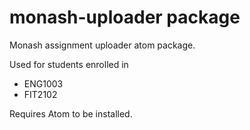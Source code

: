 # monash-uploader package

Monash assignment uploader atom package.

Used for students enrolled in 
- ENG1003
- FIT2102

Requires Atom to be installed.

